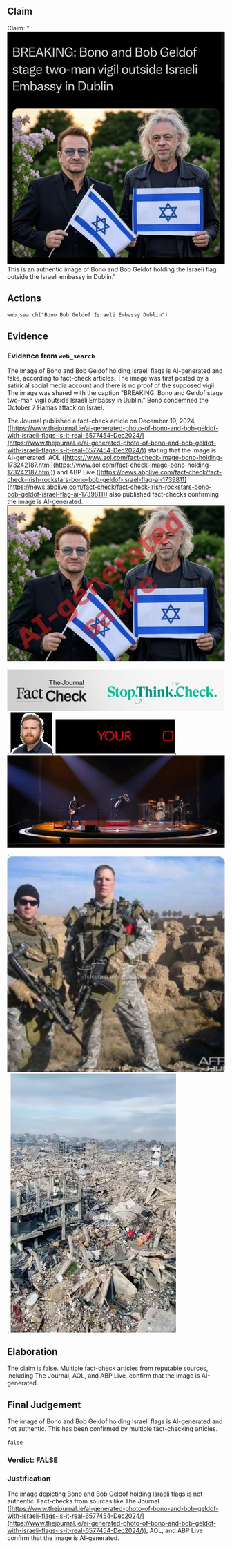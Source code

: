 ## Claim
Claim: "![image 22](media/31.jpg) This is an authentic image of Bono and Bob Geldof holding the Israeli flag outside the Israeli embassy in Dublin."

## Actions
```
web_search("Bono Bob Geldof Israeli Embassy Dublin")
```

## Evidence
### Evidence from `web_search`
The image of Bono and Bob Geldof holding Israeli flags is AI-generated and fake, according to fact-check articles. The image was first posted by a satirical social media account and there is no proof of the supposed vigil. The image was shared with the caption "BREAKING: Bono and Geldof stage two-man vigil outside Israeli Embassy in Dublin." Bono condemned the October 7 Hamas attack on Israel.

The Journal published a fact-check article on December 19, 2024, ([https://www.thejournal.ie/ai-generated-photo-of-bono-and-bob-geldof-with-israeli-flags-is-it-real-6577454-Dec2024/](https://www.thejournal.ie/ai-generated-photo-of-bono-and-bob-geldof-with-israeli-flags-is-it-real-6577454-Dec2024/)) stating that the image is AI-generated. AOL ([https://www.aol.com/fact-check-image-bono-holding-173242187.html](https://www.aol.com/fact-check-image-bono-holding-173242187.html)) and ABP Live ([https://news.abplive.com/fact-check/fact-check-irish-rockstars-bono-bob-geldof-israel-flag-ai-1739811](https://news.abplive.com/fact-check/fact-check-irish-rockstars-bono-bob-geldof-israel-flag-ai-1739811)) also published fact-checks confirming the image is AI-generated. ![image 1100](media/2025-07-20_10-14-1753006459-606878.jpg), ![image 1099](media/2025-07-20_10-14-1753006459-186160.jpg), ![image 1101](media/2025-07-20_10-14-1753006460-023009.jpg), ![image 1116](media/2025-07-20_10-14-1753006467-317766.jpg), ![image 1117](media/2025-07-20_10-14-1753006467-490372.jpg), ![image 1](media/0.jpg), ![image 2](media/1.jpg)


## Elaboration
The claim is false. Multiple fact-check articles from reputable sources, including The Journal, AOL, and ABP Live, confirm that the image is AI-generated.


## Final Judgement
The image of Bono and Bob Geldof holding Israeli flags is AI-generated and not authentic. This has been confirmed by multiple fact-checking articles.

`false`


### Verdict: FALSE

### Justification
The image depicting Bono and Bob Geldof holding Israeli flags is not authentic. Fact-checks from sources like The Journal ([https://www.thejournal.ie/ai-generated-photo-of-bono-and-bob-geldof-with-israeli-flags-is-it-real-6577454-Dec2024/](https://www.thejournal.ie/ai-generated-photo-of-bono-and-bob-geldof-with-israeli-flags-is-it-real-6577454-Dec2024/)), AOL, and ABP Live confirm that the image is AI-generated.
